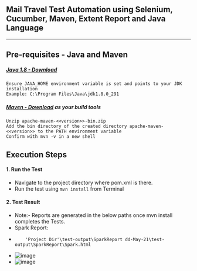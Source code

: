 Mail Travel Test Automation using **Selenium**, **Cucumber**, **Maven**, **Extent Report** and **Java Language** 
---
---

## Pre-requisites - Java and Maven 

##### [Java 1.8 - Download](https://www.oracle.com/java/technologies/javase/javase-jdk8-downloads.html) 
```
Ensure JAVA_HOME environment variable is set and points to your JDK installation
Example: C:\Program Files\Java\jdk1.8.0_291
```

##### [Maven - Download](https://maven.apache.org/download.cgi) as your build tools
```
Unzip apache-maven-<<version>>-bin.zip
Add the bin directory of the created directory apache-maven-<<version>> to the PATH environment variable
Confirm with mvn -v in a new shell
```

## Execution Steps

#### 1. Run the Test
* Navigate to the project directory where pom.xml is there.
* Run the test using `mvn install` from Terminal

#### 2. Test Result 
* Note:- Reports are generated in the below paths once mvn install completes the Tests.
* Spark Report:
*         'Project Dir'\test-output\SparkReport dd-May-21\test-output\SparkReport\Spark.html
*  ![image](https://user-images.githubusercontent.com/84290935/118418042-b14b5100-b6ae-11eb-9dc0-4982e152f0e9.png)
*  ![image](https://user-images.githubusercontent.com/84290935/118418066-cb852f00-b6ae-11eb-9503-0bb08284f0d0.png)



